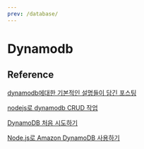 ```yaml
---
prev: /database/
---
```

# Dynamodb

## Reference

[dynamodb에대한 기본적인 설명들이 담긴 포스팅](http://interconnection.tistory.com/category/DataBase/DynamoDB)

[nodejs로 dynamodb CRUD 작업 ](http://simsi6.tistory.com/31)

[DynamoDB 처음 시도하기](http://webframeworks.kr/tutorials/weplanet/trying-dynamodb/)

[Node.js로 Amazon DynamoDB 사용하기](https://brunch.co.kr/@hee072794/74)
